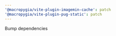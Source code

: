 ```yaml
---
'@macropygia/vite-plugin-imagemin-cache': patch
'@macropygia/vite-plugin-pug-static': patch
---
```


Bump dependencies

